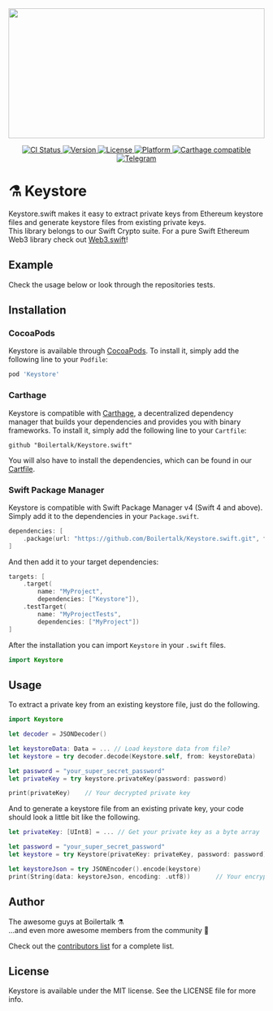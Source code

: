 <a href="https://github.com/Boilertalk/Keystore.swift">
  <img src="https://storage.googleapis.com/boilertalk/logo.svg" width="100%" height="256">
</a>

<p align="center">
  <a href="https://travis-ci.com/Boilertalk/Keystore.swift">
    <img src="https://travis-ci.com/Boilertalk/Keystore.swift.svg?branch=master" alt="CI Status">
  </a>
  <a href="http://cocoapods.org/pods/Keystore">
    <img src="https://img.shields.io/cocoapods/v/Keystore.svg?style=flat" alt="Version">
  </a>
  <a href="http://cocoapods.org/pods/Keystore">
    <img src="https://img.shields.io/cocoapods/l/Keystore.svg?style=flat" alt="License">
  </a>
  <a href="http://cocoapods.org/pods/Keystore">
    <img src="https://img.shields.io/cocoapods/p/Keystore.svg?style=flat" alt="Platform">
  </a>
  <a href="https://github.com/Carthage/Carthage">
    <img src="https://img.shields.io/badge/Carthage-compatible-4BC51D.svg?style=flat" alt="Carthage compatible">
  </a>
  <a href="https://t.me/joinchat/BPk3DE6CTFaiOolSIZNLyg">  
    <img src="https://img.shields.io/badge/chat-on%20telegram-blue.svg?longCache=true&style=flat" alt="Telegram">
  </a>
</p>

# :alembic: Keystore

Keystore.swift makes it easy to extract private keys from Ethereum keystore files and generate keystore files from existing private keys.    
This library belongs to our Swift Crypto suite. For a pure Swift Ethereum Web3 library check out [Web3.swift](https://github.com/Boilertalk/Web3.swift)!

## Example

Check the usage below or look through the repositories tests.

## Installation

### CocoaPods

Keystore is available through [CocoaPods](http://cocoapods.org). To install
it, simply add the following line to your `Podfile`:

```ruby
pod 'Keystore'
```

### Carthage

Keystore is compatible with [Carthage](https://github.com/Carthage/Carthage), a decentralized dependency manager that builds your dependencies and provides you with binary frameworks. To install it, simply add the following line to your `Cartfile`:

```
github "Boilertalk/Keystore.swift"
```

You will also have to install the dependencies, which can be found in our [Cartfile](Cartfile).

### Swift Package Manager

Keystore is compatible with Swift Package Manager v4 (Swift 4 and above). Simply add it to the dependencies in your `Package.swift`.

```Swift
dependencies: [
    .package(url: "https://github.com/Boilertalk/Keystore.swift.git", from: "0.1.0")
]
```

And then add it to your target dependencies:

```Swift
targets: [
    .target(
        name: "MyProject",
        dependencies: ["Keystore"]),
    .testTarget(
        name: "MyProjectTests",
        dependencies: ["MyProject"])
]
```

After the installation you can import `Keystore` in your `.swift` files.

```Swift
import Keystore
```

## Usage

To extract a private key from an existing keystore file, just do the following.

```Swift
import Keystore

let decoder = JSONDecoder()

let keystoreData: Data = ... // Load keystore data from file?
let keystore = try decoder.decode(Keystore.self, from: keystoreData)

let password = "your_super_secret_password"
let privateKey = try keystore.privateKey(password: password)

print(privateKey)    // Your decrypted private key
```

And to generate a keystore file from an existing private key, your code should look a little bit like the following.

```Swift
let privateKey: [UInt8] = ... // Get your private key as a byte array

let password = "your_super_secret_password"
let keystore = try Keystore(privateKey: privateKey, password: password)

let keystoreJson = try JSONEncoder().encode(keystore)
print(String(data: keystoreJson, encoding: .utf8))       // Your encrypted keystore as a json string
```

## Author

The awesome guys at Boilertalk :alembic:    
...and even more awesome members from the community :purple_heart:

Check out the [contributors list](https://github.com/Boilertalk/Keystore.swift/graphs/contributors) for a complete list.

## License

Keystore is available under the MIT license. See the LICENSE file for more info.
